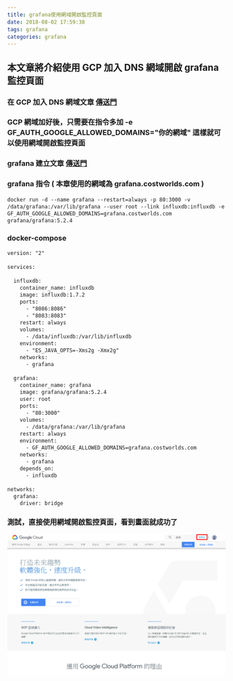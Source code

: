 ```yaml
---
title: grafana使用網域開啟監控頁面
date: 2018-08-02 17:59:38
tags: grafana
categories: grafana
---
```


## 本文章將介紹使用 GCP 加入 DNS 網域開啟 grafana 監控頁面

<!-- more -->

### 在 GCP 加入 DNS 網域文章 [傳送門](https://snoopy30485.github.io/2018/06/20/GCP-%E8%A8%AD%E5%AE%9ADNS%E7%B6%B2%E5%9F%9F/)

### GCP 網域加好後，只需要在指令多加 -e GF_AUTH_GOOGLE_ALLOWED_DOMAINS="你的網域" 這樣就可以使用網域開啟監控頁面

### grafana 建立文章 [傳送門](https://snoopy30485.github.io/2018/08/02/grafana%E5%BB%BA%E7%AB%8B/)

### grafana 指令 ( 本章使用的網域為 grafana.costworlds.com )

```
docker run -d --name grafana --restart=always -p 80:3000 -v /data/grafana:/var/lib/grafana --user root --link influxdb:influxdb -e GF_AUTH_GOOGLE_ALLOWED_DOMAINS=grafana.costworlds.com grafana/grafana:5.2.4
```

### docker-compose

```
version: "2"

services:

  influxdb:
    container_name: influxdb
    image: influxdb:1.7.2
    ports:
      - "8086:8086"
      - "8083:8083"
    restart: always
    volumes:
      - /data/influxdb:/var/lib/influxdb
    environment:
      - "ES_JAVA_OPTS=-Xms2g -Xmx2g"
    networks:
      - grafana

  grafana:
    container_name: grafana
    image: grafana/grafana:5.2.4
    user: root
    ports:
      - "80:3000"
    volumes:
      - /data/grafana:/var/lib/grafana
    restart: always
    environment:
      - GF_AUTH_GOOGLE_ALLOWED_DOMAINS=grafana.costworlds.com
    networks:
      - grafana
    depends_on:
      - influxdb

networks:
  grafana:
    driver: bridge
```
### 測試，直接使用網域開啟監控頁面，看到畫面就成功了

![ ](images/1.png)